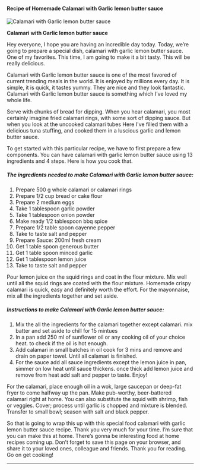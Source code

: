             

#### Recipe of Homemade Calamari with Garlic lemon butter sauce

![Calamari with Garlic lemon butter sauce](https://img-global.cpcdn.com/recipes/c9e54cbb43a48a2a/751x532cq70/calamari-with-garlic-lemon-butter-sauce-recipe-main-photo.jpg)

**Calamari with Garlic lemon butter sauce**

Hey everyone, I hope you are having an incredible day today. Today, we’re going to prepare a special dish, calamari with garlic lemon butter sauce. One of my favorites. This time, I am going to make it a bit tasty. This will be really delicious.

Calamari with Garlic lemon butter sauce is one of the most favored of current trending meals in the world. It is enjoyed by millions every day. It is simple, it is quick, it tastes yummy. They are nice and they look fantastic. Calamari with Garlic lemon butter sauce is something which I’ve loved my whole life.

Serve with chunks of bread for dipping. When you hear calamari, you most certainly imagine fried calamari rings, with some sort of dipping sauce. But when you look at the uncooked calamari tubes Here I've filled them with a delicious tuna stuffing, and cooked them in a luscious garlic and lemon butter sauce.

To get started with this particular recipe, we have to first prepare a few components. You can have calamari with garlic lemon butter sauce using 13 ingredients and 4 steps. Here is how you cook that.

##### The ingredients needed to make Calamari with Garlic lemon butter sauce:

1.  Prepare 500 g whole calamari or calamari rings
2.  Prepare 1/2 cup bread or cake flour
3.  Prepare 2 medium eggs
4.  Take 1 tablespoon garlic powder
5.  Take 1 tablespoon onion powder
6.  Make ready 1/2 tablespoon bbq spice
7.  Prepare 1/2 table spoon cayenne pepper
8.  Take to taste salt and pepper
9.  Prepare Sauce: 200ml fresh cream
10.  Get 1 table spoon generous butter
11.  Get 1 table spoon minced garlic
12.  Get 1 tablespoon lemon juice
13.  Take to taste salt and pepper

Pour lemon juice on the squid rings and coat in the flour mixture. Mix well until all the squid rings are coated with the flour mixture. Homemade crispy calamari is quick, easy and definitely worth the effort. For the mayonnaise, mix all the ingredients together and set aside.

##### Instructions to make Calamari with Garlic lemon butter sauce:

1.  Mix the all the ingredients for the calamari together except calamari. mix batter and set aside to chill for 15 mintues
2.  In a pan add 250 ml of sunflower oil or any cooking oil of your choice heat. to check if the oil is hot enough.
3.  Add calamari in small batches in oil cook for 3 mins and remove and drain on paper towel. Until all calamari is finished.
4.  For the sauce add all sauce ingredients except the lemon juice in pan, simmer on low heat until sauce thickens. once thick add lemon juice and remove from heat add salt and pepper to taste. Enjoy!

For the calamari, place enough oil in a wok, large saucepan or deep-fat fryer to come halfway up the pan. Make pub-worthy, beer-battered calamari right at home. You can also substitute the squid with shrimp, fish or veggies. Cover; process until garlic is chopped and mixture is blended. Transfer to small bowl; season with salt and black pepper.

So that is going to wrap this up with this special food calamari with garlic lemon butter sauce recipe. Thank you very much for your time. I’m sure that you can make this at home. There’s gonna be interesting food at home recipes coming up. Don’t forget to save this page on your browser, and share it to your loved ones, colleague and friends. Thank you for reading. Go on get cooking!

* * *